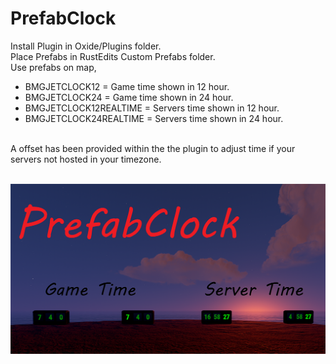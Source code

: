 <h1><strong>PrefabClock</strong></h1>
<p>Install Plugin in Oxide/Plugins folder.<br />Place Prefabs in RustEdits Custom Prefabs folder.<br />Use prefabs on map,</p>
<ul>
<li>BMGJETCLOCK12 = Game time shown in 12 hour.</li>
<li>BMGJETCLOCK24 = Game time shown in 24 hour.</li>
<li>BMGJETCLOCK12REALTIME = Servers time shown in 12 hour.</li>
<li>BMGJETCLOCK24REALTIME = Servers time shown in 24 hour.</li>
</ul>
<p><br />A offset has been provided within the the plugin to adjust time if your servers not hosted in your timezone.<br /><br /></p>
<p><img src="https://github.com/bmgjet/PrefabClock/raw/main/PrefabClock.png" alt="" /></p>
